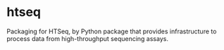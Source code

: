 htseq
=====

Packaging for HTSeq, by  Python package that provides infrastructure to process data from high-throughput sequencing assays.